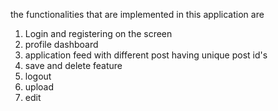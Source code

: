 the functionalities that are implemented in this application are

1. Login and registering on the screen 
2. profile dashboard
3. application feed with different post having unique post id's
4. save and delete feature
5. logout
6. upload
7. edit

